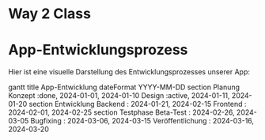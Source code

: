 # Way 2 Class

# App-Entwicklungsprozess

Hier ist eine visuelle Darstellung des Entwicklungsprozesses unserer App:

gantt
    title App-Entwicklung
    dateFormat  YYYY-MM-DD
    section Planung
    Konzept     :done, 2024-01-01, 2024-01-10
    Design      :active, 2024-01-11, 2024-01-20
    section Entwicklung
    Backend     : 2024-01-21, 2024-02-15
    Frontend    : 2024-02-01, 2024-02-25
    section Testphase
    Beta-Test   : 2024-02-26, 2024-03-05
    Bugfixing   : 2024-03-06, 2024-03-15
    Veröffentlichung : 2024-03-16, 2024-03-20
